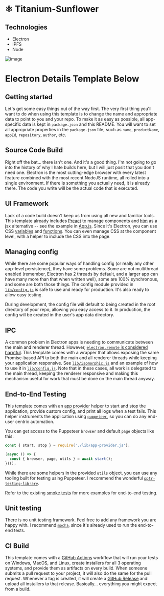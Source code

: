 # ⚛ Titanium-Sunflower 

## Technologies

* Electron
* IPFS
* Node

![image](https://user-images.githubusercontent.com/54164/156901516-1603cd31-47b8-47fc-8b95-02092a4d6302.png)

# Electron Details Template Below

## Getting started

Let's get some easy things out of the way first. The very first thing you'll want to do when using this template is to change the name and appropriate data to point to you and your repo. To make it as easy as possible, all app-specific data is kept in `package.json` and this README. You will want to set all appropriate properties in the `package.json` file, such as `name`, `productName`, `appId`, `repository`, `author`, etc.

## Source Code Build

Right off the bat... there isn't one. And it's a good thing. I'm not going to go into the history of why I hate builds here, but I will just posit that you don't need one. Electron is the most cutting-edge browser with every latest feature combined with the most recent NodeJS runtime, all rolled into a single environment. If there is something you actually need, it is already there. The code you write will be the actual code that is executed.

## UI Framework

Lack of a code build doesn't keep us from using all new and familiar tools. This template already includes [Preact](https://preactjs.com/) to manage components and [htm](https://www.npmjs.com/package/htm) as a jsx alternative -- see the example in [App.js](renderer/App/App.js). Since it's Electron, you can use CSS [variables](https://css-tricks.com/guides/css-custom-properties/) and [functions](https://css-tricks.com/complete-guide-to-css-functions/). You can even manage CSS at the component level, with a helper to include the CSS into the page.

## Managing config

While there are some popular ways of handling config (or really any other app-level persistence), they have some problems. Some are not multithread enabled (remember, Electron has 2 threads by default, and a larger app can have many more than that when written well), some are 100% synchronous, and some are both those things. The config module provided in [`lib/config.js`](lib/config.js) is safe to use and ready for production. It's also ready to allow easy testing.

During development, the config file will default to being created in the root directory of your repo, allowing you easy access to it. In production, the config will be created in the user's app data directory.

## IPC

A common problem in Electron apps is needing to communicate between the main and renderer thread. However, [`electron.remote` is considered harmful](https://medium.com/@nornagon/electrons-remote-module-considered-harmful-70d69500f31). This template comes with a wrapper that allows exposing the same Promise-based API to both the main and all renderer threads while keeping your application responsive. See [`lib/isomorphic.js`](lib/isomorphic.js) and an example of how to use it in [`lib/config.js`](lib/config.js). Note that in these cases, all work is delegated to the main thread, keeping the renderer responsive and making this mechanism useful for work that must be done on the main thread anyway.

## End-to-End Testing

This template comes with an [app provider](test/lib/app-provider.js) helper to start and stop the application, provide custom config, and print all logs when a test fails. This helper instruments the application using [`puppeteer`](https://github.com/puppeteer/puppeteer#readme), so you can do any end-user centric automation.

You can get access to the Puppeteer `browser` and default `page` objects like this:

```javascript
const { start, stop } = require('./lib/app-provider.js');

(async () => {
  const { browser, page, utils } = await start();
})();
```

While there are some helpers in the provided `utils` object, you can use any tooling built for testing using Puppeteer. I recommend the wonderful [`pptr-testing-library`](https://github.com/testing-library/pptr-testing-library).

Refer to the existing [smoke tests](test/smoke.test.js) for more examples for end-to-end testing.

## Unit testing

There is no unit testing framework. Feel free to add any framework you are happy with. I recommend [`mocha`](https://www.npmjs.com/package/mocha), since it's already used to run the end-to-end tests.

## CI Build

This template comes with a [GitHub Actions](https://github.com/features/actions) workflow that will run your tests on Windows, MacOS, and Linux, create installers for all 3 operating systems, and provide them as artifacts on every build. When someone submits a pull request to your project, it will also do the same for the pull request. Whenever a tag is created, it will create a [GitHub Release](https://docs.github.com/en/enterprise/2.16/user/github/administering-a-repository/about-releases) and upload all installers to that release. Basically... everything you might expect from a build.
